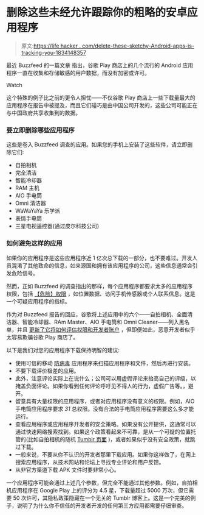 # 删除这些未经允许跟踪你的粗略的安卓应用程序

> 原文:[https://life hacker . com/delete-these-sketchy-Android-apps-is-tracking-you-1834148357](https://lifehacker.com/delete-these-sketchy-android-apps-that-are-tracking-you-1834148357)

最近 Buzzfeed 的一篇文章 指出，谷歌 Play 商店上的几个流行的 Android 应用程序一直在收集和存储敏感的用户数据，而没有加密或许可。

Watch

这个特殊的例子比之前的更令人担忧——不仅谷歌 Play 商店上一些下载量最大的应用程序在报告中被提及，而且它们碰巧是由中国公司开发的，这些公司可能正在与中国政府共享收集到的数据。

### 要立即删除哪些应用程序

这些是卷入 Buzzfeed 调查的应用。如果您的手机上安装了这些软件，请立即删除它们:

*   自拍相机
*   完全清洁
*   智能冷却器
*   RAM 主机
*   AIO 手电筒
*   Omni 清洁器
*   WaWaYaYa 乐学派
*   表情手电筒
*   三星电视遥控器(通过皮尔科技公司)

### 如何避免这样的应用

如果你的应用程序是这些应用程序近 1 亿次总下载的一部分，也不要难过。开发人员混淆了其他致命的信息，如来源国和拥有该应用程序的公司，这些信息通常会引发危险信号。

然而，正如 Buzzfeed 的调查指出的那样，每个应用程序都要求太多的应用程序权限，包括 [【危险】权限](https://developer.android.com/guide/topics/permissions/overview#dangerous_permissions) ，如位置数据、访问手机传感器或个人联系信息。这是一个可疑应用程序的指标。

作为对 Buzzfeed 报告的回应，谷歌将上述应用中的六个——自拍相机、全面清洁器、智能冷却器、RAm Master、AIO 手电筒和 Omni Cleaner——列入黑名单，并且 [更新了它将如何评估权限和开发者账户](https://android-developers.googleblog.com/2019/04/improving-update-process-with-your.html) ，但即便如此，恶意开发者似乎太容易欺骗谷歌 Play 商店了。

以下是我们对您的应用程序下载保持明智的建议:

*   使用可信的移动 [防病毒](https://lifehacker.com/tag/anti-virus) 应用程序来扫描应用程序和文件，然后再进行安装。
*   不要下载评价极差的应用。
*   此外，注意评论实际上在说什么；公司可以用虚假评论来抬高自己的评级，以掩盖负面评论。如果你看到任何评论呼吁见不得人的行为，虚假广告等。，避开。
*   留意具有大量权限的应用程序，或者对应用程序没有意义的权限。例如，AIO 手电筒应用程序要求 *31* 总权限。没有合法的手电筒应用程序需要这么多才能运行。
*   查看应用程序或应用程序开发者的安全策略。如果没有公开提供，这通常可以通过快速网络搜索找到。如果这个政策看起来不可靠，是从一个可疑的位置托管的(比如自拍相机的随机 [Tumblr 页面](http://archive.is/FulRs) )，或者如果似乎没有安全政策，就跳过下载。
*   一般来说，不要从你不认识的开发者那里下载应用。如果你这样做了，在网上搜索应用程序，从技术网站和论坛上寻找专业评论和用户反馈。
*   从非官方渠道下载 APK 文件时要非常小心。

一个应用程序可能会通过上述几个参数，但完全不能通过其他参数。例如，自拍相机应用程序在 Google Play 上的评分为 4.5 星，下载量超过 5000 万次，但它需要 50 次许可，其隐私政策隐藏在一个无关的 Tumblr 博客上。这是一个完美的例子，说明了为什么你不信任的开发者开发的任何第三方应用都需要仔细审查。
